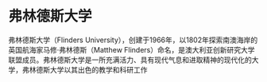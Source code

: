 # 弗林德斯大学

弗林德斯大学（Flinders University），创建于1966年，以1802年探索南澳海岸的英国航海家马修·弗林德斯（Matthew Flinders）命名，是澳大利亚创新研究大学联盟成员。弗林德斯大学是一所充满活力、具有现代气息和进取精神的现代化的大学，弗林德斯大学以其出色的教学和科研工作